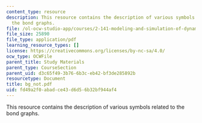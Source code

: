 ```yaml
---
content_type: resource
description: This resource contains the description of various symbols related to
  the bond graphs.
file: /ol-ocw-studio-app/courses/2-141-modeling-and-simulation-of-dynamic-systems-fall-2006/fd49a2f0abadce43d6d56b32bf944af4_bg_not.pdf
file_size: 25890
file_type: application/pdf
learning_resource_types: []
license: https://creativecommons.org/licenses/by-nc-sa/4.0/
ocw_type: OCWFile
parent_title: Study Materials
parent_type: CourseSection
parent_uid: d3c65f49-3b76-6b3c-eb42-bf3de285892b
resourcetype: Document
title: bg_not.pdf
uid: fd49a2f0-abad-ce43-d6d5-6b32bf944af4
---
```

This resource contains the description of various symbols related to the bond graphs.